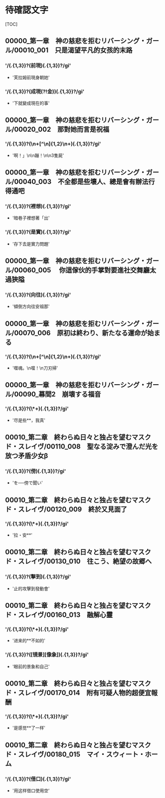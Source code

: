 # 待確認文字

[TOC]

## 00000_第一章　神の慈悲を拒むリバーシング・ガール/00010_001　只是渴望平凡的女孩的末路

### '/(.{1,3})?(前現)(.{1,3})?/gi'

- '芙拉姆前現身朝她'

### '/(.{1,3})?(成現(?!金))(.{1,3})?/gi'

- '下就變成現在的事'


## 00000_第一章　神の慈悲を拒むリバーシング・ガール/00020_002　那對她而言是祝福

### '/(.{1,3})?(\n+[^\n]{1,2}\n+)(.{1,3})?/gi'

- '啊！」\n\n蹦！\n\n3隻屍'


## 00000_第一章　神の慈悲を拒むリバーシング・ガール/00040_003　不全都是些壞人、總是會有辦法行得通吧

### '/(.{1,3})?(裡想)(.{1,3})?/gi'

- '暗巷子裡想著「出'

### '/(.{1,3})?(是實)(.{1,3})?/gi'

- '存下去是實力問題'


## 00000_第一章　神の慈悲を拒むリバーシング・ガール/00060_005　 你這傢伙的手掌對要進社交舞廳太過狹隘

### '/(.{1,3})?(向往)(.{1,3})?/gi'

- '傾倒方向往安祖那'


## 00000_第一章　神の慈悲を拒むリバーシング・ガール/00070_006　原初は終わり、新たなる運命が始まる

### '/(.{1,3})?(\n+[^\n]{1,2}\n+)(.{1,3})?/gi'

- '噬魂。\n噹！\n刀刃掃'


## 00000_第一章　神の慈悲を拒むリバーシング・ガール/00090_幕間2　崩壊する福音

### '/(.{1,3})?(\\*+)(.{1,3})?/gi'

- '尽是些**，我真'


## 00010_第二章　終わらぬ日々と独占を望むマスクド・スレイヴ/00110_008　聖なる淀みで澄んだ光を放つ矛盾少女β

### '/(.{1,3})?(傍)(.{1,3})?/gi'

- 'を──傍で聞い'


## 00010_第二章　終わらぬ日々と独占を望むマスクド・スレイヴ/00120_009　終於又見面了

### '/(.{1,3})?(\\*+)(.{1,3})?/gi'

- '拉・安**'


## 00010_第二章　終わらぬ日々と独占を望むマスクド・スレイヴ/00130_010　往こう、絶望の故郷へ

### '/(.{1,3})?(擊到)(.{1,3})?/gi'

- '止的攻擊到發動會'


## 00010_第二章　終わらぬ日々と独占を望むマスクド・スレイヴ/00160_013　融解心靈

### '/(.{1,3})?(\\*+)(.{1,3})?/gi'

- '进来的**不如的'

### '/(.{1,3})?([镜景][像象])(.{1,3})?/gi'

- '眼前的景象和自己'


## 00010_第二章　終わらぬ日々と独占を望むマスクド・スレイヴ/00170_014　附有可疑人物的超便宜報酬

### '/(.{1,3})?(\\*+)(.{1,3})?/gi'

- '是感觉**了一样'


## 00010_第二章　終わらぬ日々と独占を望むマスクド・スレイヴ/00180_015　マイ・スウィート・ホーム

### '/(.{1,3})?(借口)(.{1,3})?/gi'

- '用这样借口使用空'
